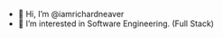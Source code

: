 - 👋 Hi, I’m @iamrichardneaver
- 👀 I’m interested in Software Engineering. (Full Stack)

<!---
iamrichardneaver/iamrichardneaver is a ✨ special ✨ repository because its `README.md` (this file) appears on your GitHub profile.
You can click the Preview link to take a look at your changes.
--->

